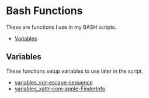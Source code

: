 # Bash Functions

These are functions I use in my BASH scripts.

* [Variables](https://github.com/erikberglund/Scripts/tree/master/functions/Bash#variables)

## Variables
These functions setup variables to use later in the script.

* [variables_sgr-escape-sequence](https://github.com/erikberglund/Scripts/tree/master/functions/Bash/variables_sgr-escape-sequence)
* [variables_xattr-com-apple-FinderInfo](https://github.com/erikberglund/Scripts/tree/master/functions/Bash/variables_xattr-com-apple-FinderInfo)